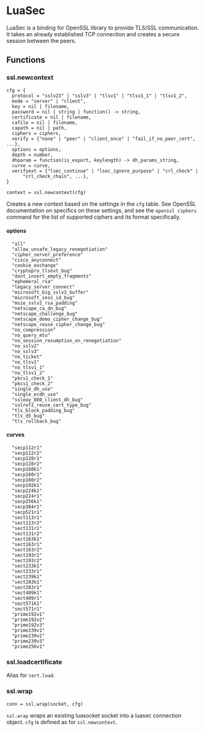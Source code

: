 LuaSec
======

LuaSec is a binding for OpenSSL library to provide TLS/SSL communication. It
takes an already established TCP connection and creates a secure session
between the peers.

Functions
---------

### ssl.newcontext ###

    cfg = {
      protocol = "sslv23" | "sslv3" | "tlsv1" | "tlsv1_1" | "tlsv1_2",
      mode = "server" | "client",
      key = nil | filename,
      password = nil | string | function() -> string,
      certificate = nil | filename,
      cafile = nil | filename,
      capath = nil | path,
      ciphers = ciphers,
      verify = {"none" | "peer" | "client_once" | "fail_if_no_peer_cert", ...},
      options = options,
      depth = number,
      dhparam = function(is_export, keylength) -> dh_params_string,
      curve = curve,
      verifyext = {"lsec_continue" | "lsec_ignore_purpose" | "crl_check" |
          "crl_check_chain", ...},
    }

    context = ssl.newcontext(cfg)

Creates a new context based on the settings in the `cfg` table.
See OpenSSL documentation on specifics on these settings, and see the `openssl
ciphers` command for the list of supported ciphers and its format specifically.

#### options ####
      "all"
      "allow_unsafe_legacy_renegotiation"
      "cipher_server_preference"
      "cisco_anyconnect"
      "cookie_exchange"
      "cryptopro_tlsext_bug"
      "dont_insert_empty_fragments"
      "ephemeral_rsa"
      "legacy_server_connect"
      "microsoft_big_sslv3_buffer"
      "microsoft_sess_id_bug"
      "msie_sslv2_rsa_padding"
      "netscape_ca_dn_bug"
      "netscape_challenge_bug"
      "netscape_demo_cipher_change_bug"
      "netscape_reuse_cipher_change_bug"
      "no_compression"
      "no_query_mtu"
      "no_session_resumption_on_renegotiation"
      "no_sslv2"
      "no_sslv3"
      "no_ticket"
      "no_tlsv1"
      "no_tlsv1_1"
      "no_tlsv1_2"
      "pkcs1_check_1"
      "pkcs1_check_2"
      "single_dh_use"
      "single_ecdh_use"
      "ssleay_080_client_dh_bug"
      "sslref2_reuse_cert_type_bug"
      "tls_block_padding_bug"
      "tls_d5_bug"
      "tls_rollback_bug"

#### curves ####

      "secp112r1"
      "secp112r2"
      "secp128r1"
      "secp128r2"
      "secp160k1"
      "secp160r1"
      "secp160r2"
      "secp192k1"
      "secp224k1"
      "secp224r1"
      "secp256k1"
      "secp384r1"
      "secp521r1"
      "sect113r1"
      "sect113r2"
      "sect131r1"
      "sect131r2"
      "sect163k1"
      "sect163r1"
      "sect163r2"
      "sect193r1"
      "sect193r2"
      "sect233k1"
      "sect233r1"
      "sect239k1"
      "sect283k1"
      "sect283r1"
      "sect409k1"
      "sect409r1"
      "sect571k1"
      "sect571r1"
      "prime192v1"
      "prime192v2"
      "prime192v3"
      "prime239v1"
      "prime239v2"
      "prime239v3"
      "prime256v1"

### ssl.loadcertificate ###
Alias for `cert.load`.

### ssl.wrap ###

    conn = ssl.wrap(socket, cfg)

`ssl.wrap` wraps an existing luasocket socket into a luasec connection object.
`cfg` is defined as for `ssl.newcontext`.
